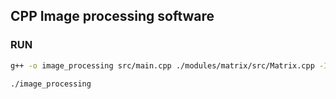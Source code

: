 ## CPP Image processing software

### RUN
```bash
g++ -o image_processing src/main.cpp ./modules/matrix/src/Matrix.cpp -I./modules/matrix/include

./image_processing
```